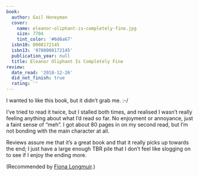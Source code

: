 ```yaml
---
book:
  author: Gail Honeyman
  cover:
    name: eleanor-oliphant-is-completely-fine.jpg
    size: 7704
    tint_color: '#6d6a67'
  isbn10: 0008172145
  isbn13: '9780008172145'
  publication_year: null
  title: Eleanor Oliphant Is Completely Fine
review:
  date_read: '2018-12-26'
  did_not_finish: true
  rating: ''
---
```


I wanted to like this book, but it didn’t grab me. :-/

I’ve tried to read it twice, but I stalled both times, and realised I wasn’t really feeling anything about what I’d read so far. No enjoyment or annoyance, just a faint sense of “meh”. I got about 80 pages in on my second read, but I’m not bonding with the main character at all.

Reviews assure me that it’s a great book and that it really picks up towards the end; I just have a large enough TBR pile that I don’t feel like slogging on to see if I enjoy the ending more.

(Recommended by [Fiona Longmuir](https://twitter.com/escapologistfi/status/977939339526238210).)